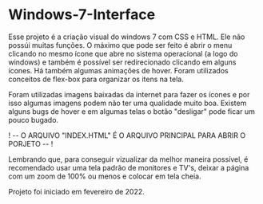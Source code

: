 # Windows-7-Interface
Esse projeto é a criação visual do windows 7 com CSS e HTML. Ele não possúi muitas funções. O máximo que pode ser feito é abrir o menu
clicando no mesmo ícone que abre no sistema operacional (a logo do windows) e também é possível ser redirecionado clicando em alguns ícones.
Há também algumas animações de hover. Foram utilizados conceitos de flex-box para organizar os itens na tela.

Foram utilizadas imagens baixadas da internet para fazer os ícones e por isso algumas imagens podem não ter uma qualidade muito boa. Existem alguns bugs de hover e em algumas telas o botão "desligar" pode ficar um pouco bugado.

! -- O ARQUIVO "INDEX.HTML" É O ARQUIVO PRINCIPAL PARA ABRIR O PORJETO -- !

Lembrando que, para conseguir vizualizar da melhor maneira possível, é recomendado usar uma tela padrão de monitores e TV's, deixar a página com um zoom de 100% ou menos e colocar em tela cheia.

Projeto foi iniciado em fevereiro de 2022.
